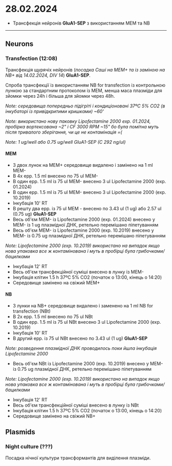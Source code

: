 28.02.2024
=========
- Трансфекція нейронів __GluA1-SEP__ з використанням MEM та NB

---

## Neurons
### Transfection (12:08)
Трансфекція щурячіх нейронів (_посадка Саші на MEM+  та із заміною на NB+ від 14.02.2024, DIV 14_)  __GluA1-SEP__.

Cпроба трансфекції із використанням NB for transfection із контрольною лункою за стандартним протоколом із MEM, менша маса плазміди для зйомки через 24h і більша для зйомки через 48h.

_Note: середовища попередньо підігріті і кондиціоновані 37ºC 5% CO2 (в інкубаторі із привідкритими кришками) ~60'_

_Note: використано нову паковку Lipofectamine 2000 exp. 01.2024, пробірка вортексована ~2" і CF 3000 RPM ~15" бо була помітна муть після тривалого зберігання, чи це не контамінація =(_

_Note: 1 ug/well  або 0.75 ug/well  GluA1-SEP (C 292 ng/ul)_

#### MEM
- З двох лунок на MEM+  середовище видалено і замінено на 1 ml MEM-
- В 4x epp. 1.5 ml внесено по 75 ul MEM-
- В один epp. 1.5 ml із 75 ul MEM- внесено 3 ul Lipofectamine 2000 (exp. 01.2024)
- В один epp. 1.5 ml із 75 ul MEM- внесено 3 ul Lipofectamine 2000 (exp. 10.2019)
- Інкубація 10' RT
- В решту два epp. із 75 ul MEM - внесено по 3.43 ul (1 ug)  aбо 2.57 ul (0.75 ug) __GluA1-SEP__
- Весь об'єм MEM- із Lipofectamine 2000 (exp. 01.2024) внесено у MEM- із 1 ug плазмідної ДНК, ретельно перемішано піпетуванням
- Весь об'єм MEM- із Lipofectamine 2000 (exp. 10.2019) внесено у MEM- із 0.75 ug плазмідної ДНК, ретельно перемішано піпетуванням

_Note: Lipofectamine 2000 (exp. 10.2019) використано на випадок якщо нова упаковка все ж контамінована і муть в пробірці була грибочками/бацилками_

- Інкубація 12' RT
- Весь об'єм трансфекційної суміші внесено в лунку із MEM-
- Інкубація клітин 1.5 h 37ºC 5% CO2 (початок о 13:00, кінець о 14:20)
- Середовище замінено на свіжий MEM+ 

#### NB
- З лунки на NB+ середовище видалено і заменено на 1 ml NB for transfection (NBt)
- В 2x epp. 1.5 ml внесено по 75 ul NBt
- В один epp. 1.5 ml із 75 ul NBt внесено 3 ul Lipofectamine 2000 (exp. 10.2019)
- Інкубація 10' RT
- В другий epp. із 75 ul NBt внесено по 3.43 ul (1 ug)  __GluA1-SEP__

_Note: розведення плазмідної ДНК проводилось поки йшла інкубація Lipofectamine 2000_

- Весь об'єм NBt із Lipofectamine 2000 (exp. 10.2019) внесено у MEM- із 0.75 ug плазмідної ДНК, ретельно перемішано піпетуванням

_Note: Lipofectamine 2000 (exp. 10.2019) використано на випадок якщо нова упаковка все ж контамінована і муть в пробірці була грибочками/бацилками_

- Інкубація 12' RT
- Весь об'єм трансфекційної суміші внесено в лунку із NBt
- Інкубація клітин 1.5 h 37ºC 5% CO2 (початок о 13:00, кінець о 14:20)
- Середовище замінено на свіжий NB+ 


## Plasmids
### Night culture (???)
Посадка нічної культури трансформантів для виділення плазміди.